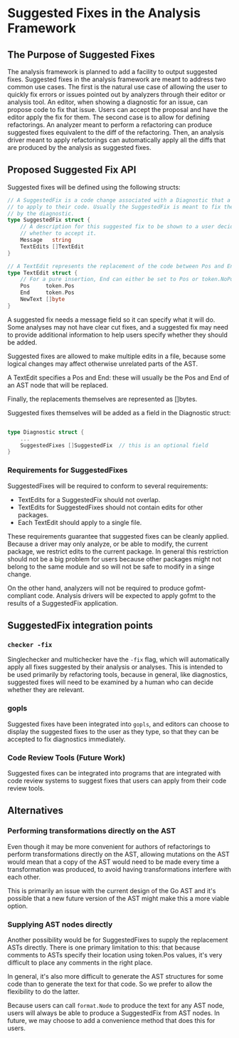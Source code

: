 # Suggested Fixes in the Analysis Framework

## The Purpose of Suggested Fixes

The analysis framework is planned to add a facility to output
suggested fixes. Suggested fixes in the analysis framework
are meant to address two common use cases. The first is the
natural use case of allowing the user to quickly fix errors or issues
pointed out by analyzers through their editor or analysis tool.
An editor, when showing a diagnostic for an issue, can propose
code to fix that issue. Users can accept the proposal and have
the editor apply the fix for them. The second case is to allow
for defining refactorings. An analyzer meant to perform a
refactoring can produce suggested fixes equivalent to the diff
of the refactoring. Then, an analysis driver meant to apply
refactorings can automatically apply all the diffs that
are produced by the analysis as suggested fixes.

## Proposed Suggested Fix API

Suggested fixes will be defined using the following structs:

```go
// A SuggestedFix is a code change associated with a Diagnostic that a user can choose
// to apply to their code. Usually the SuggestedFix is meant to fix the issue flagged
// by the diagnostic.
type SuggestedFix struct {
	// A description for this suggested fix to be shown to a user deciding
	// whether to accept it.
	Message   string
	TextEdits []TextEdit
}

// A TextEdit represents the replacement of the code between Pos and End with the new text.
type TextEdit struct {
	// For a pure insertion, End can either be set to Pos or token.NoPos.
	Pos     token.Pos
	End     token.Pos
	NewText []byte
}
```

A suggested fix needs a message field so it can specify what it will do.
Some analyses may not have clear cut fixes, and a suggested fix may need
to provide additional information to help users specify whether they
should be added.

Suggested fixes are allowed to make multiple
edits in a file, because some logical changes may affect otherwise
unrelated parts of the AST.

A TextEdit specifies a Pos and End: these will usually be the Pos
and End of an AST node that will be replaced.

Finally, the replacements themselves are represented as []bytes.


Suggested fixes themselves will be added as a field in the
Diagnostic struct:

```go

type Diagnostic struct {
	...
	SuggestedFixes []SuggestedFix  // this is an optional field
}

```

### Requirements for SuggestedFixes

SuggestedFixes will be required to conform to several requirements:

* TextEdits for a SuggestedFix should not overlap.
* TextEdits for SuggestedFixes should not contain edits for other packages.
* Each TextEdit should apply to a single file.

These requirements guarantee that suggested fixes can be cleanly applied.
Because a driver may only analyze, or be able to modify, the current package,
we restrict edits to the current package. In general this restriction should
not be a big problem for users because other packages might not belong to the
same module and so will not be safe to modify in a singe change.

On the other hand, analyzers will not be required to produce gofmt-compliant
code. Analysis drivers will be expected to apply gofmt to the results of
a SuggestedFix application.

## SuggestedFix integration points

### ```checker -fix```

Singlechecker and multichecker have the ```-fix``` flag, which will automatically
apply all fixes suggested by their analysis or analyses. This is intended to
be used primarily by refactoring tools, because in general, like diagnostics,
suggested fixes will need to be examined by a human who can decide whether
they are relevant.

### gopls

Suggested fixes have been integrated into ```gopls```, and editors can choose
to display the suggested fixes to the user as they type, so that they can be
accepted to fix diagnostics immediately.

### Code Review Tools (Future Work)

Suggested fixes can be integrated into programs that are integrated with
code review systems to suggest fixes that users can apply from their code review tools.

## Alternatives

### Performing transformations directly on the AST

Even though it may be more convenient
for authors of refactorings to perform transformations directly on
the AST, allowing mutations on the AST would mean that a copy of the AST
would need to be made every time a transformation was produced, to avoid
having transformations interfere with each other.

This is primarily an issue with the current design of the Go AST and
it's possible that a new future version of the AST might make this a more
viable option.

### Supplying AST nodes directly

Another possibility would be for SuggestedFixes to supply the replacement
ASTs directly. There is one primary limitation to this: that because
comments to ASTs specify their location using token.Pos values, it's very
difficult to place any comments in the right place.

In general, it's also more difficult to generate the AST structures for
some code than to generate the text for that code. So we prefer to allow
the flexibility to do the latter.

Because users can call ```format.Node``` to produce the text for any
AST node, users will always be able to produce a SuggestedFix from AST
nodes. In future, we may choose to add a convenience method that does this for users.
